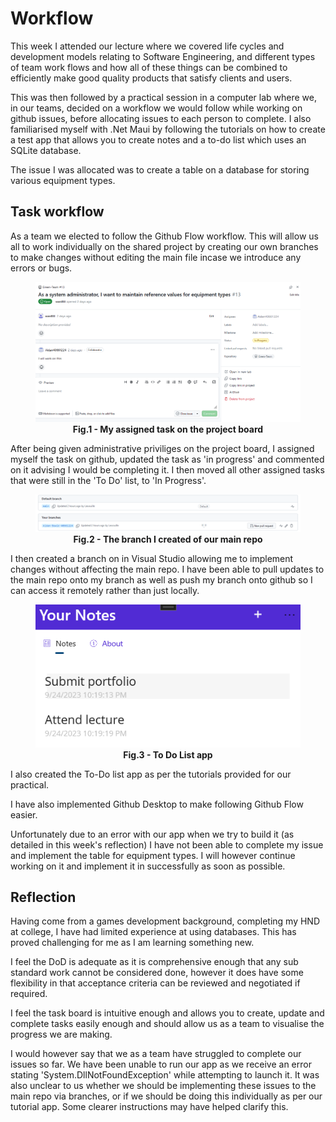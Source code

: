 # Workflow

This week I attended our lecture where we covered life cycles and development models relating to Software Engineering, and different types of team work flows and how all of these things can be combined to efficiently make good quality products that satisfy clients and users.

This was then followed by a practical session in a computer lab where we, in our teams, decided on a workflow we would follow while working on github issues, before allocating issues to each person to complete. I also familiarised myself with .Net Maui by following the tutorials on how to create a test app that allows you to create notes and a to-do list which uses an SQLite database.

The issue I was allocated was to create a table on a database for storing various equipment types.

## Task workflow

As a team we elected to follow the Github Flow workflow. This will allow us all to work individually on the shared project by creating our own branches to make changes without editing the main file incase we introduce any errors or bugs.

<figure>  
  <img src="https://github.com/Aidan40661224/Portfolio_Aidan/blob/main/images/TaskBoardAssigned.PNG">  
  <figcaption align = "center"><b>Fig.1 - My assigned task on the project board</b></figcaption>  
</figure>
After being given administrative priviliges on the project board, I assigned myself the task on github, updated the task as 'in progress' and commented on it advising I would be completing it. I then moved all other assigned tasks that were still in the 'To Do' list, to 'In Progress'.

<figure>  
  <img src="https://github.com/Aidan40661224/Portfolio_Aidan/blob/main/images/Branch.PNG">  
  <figcaption align = "center"><b>Fig.2 - The branch I created of our main repo</b></figcaption>  
</figure>
I then created a branch on in Visual Studio allowing me to implement changes without affecting the main repo. I have been able to pull updates to the main repo onto my branch as well as push my branch onto github so I can access it remotely rather than just locally.

<figure>  
  <img src="https://github.com/Aidan40661224/Portfolio_Aidan/blob/main/images/ToDo.PNG">  
  <figcaption align = "center"><b>Fig.3 - To Do List app</b></figcaption>  
</figure>
I also created the To-Do list app as per the tutorials provided for our practical.

I have also implemented Github Desktop to make following Github Flow easier.

Unfortunately due to an error with our app when we try to build it (as detailed in this week's reflection) I have not been able to complete my issue and implement the table for equipment types. I will however continue working on it and implement it in successfully as soon as possible.

## Reflection

Having come from a games development background, completing my HND at college, I have had limited experience at using databases. This has proved challenging for me as I am learning something new.

I feel the DoD is adequate as it is comprehensive enough that any sub standard work cannot be considered done, however it does have some flexibility in that acceptance criteria can be reviewed and negotiated if required. 

I feel the task board is intuitive enough and allows you to create, update and complete tasks easily enough and should allow us as a team to visualise the progress we are making. 

I would however say that we as a team have struggled to complete our issues so far. We have been unable to run our app as we receive an error stating 'System.DllNotFoundException' while attempting to launch it. It was also unclear to us whether we should be implementing these issues to the main repo via branches, or if we should be doing this individually as per our tutorial app. Some clearer instructions may have helped clarify this.
